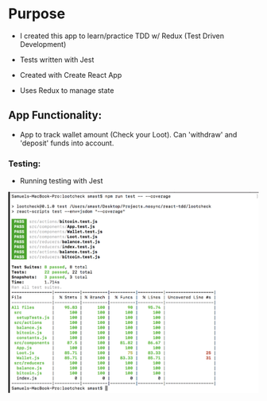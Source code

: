 # Purpose 

* I created this app to learn/practice TDD w/ Redux (Test Driven Development)

- Tests written with Jest

- Created with Create React App

- Uses Redux to manage state


## App Functionality:

- App to track wallet amount (Check your Loot). Can 'withdraw' and 'deposit' funds into account.

### Testing:

- Running testing with Jest

![Image 1](testing.png)